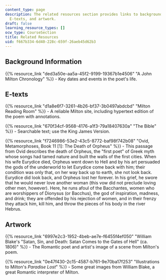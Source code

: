 ```yaml
---
content_type: page
description: The related resources section provides links to background information,
  E-texts, and artwork.
draft: false
learning_resource_types: []
ocw_type: CourseSection
title: Related Resources
uid: f667b334-6d40-228c-659f-26aeb45d62b3
---
```

## Background Information

{{% resource_link "ded3a50e-aa5a-45f2-9199-19367b1e4506" "A John Milton Chronology" %}} - Key dates and events in the poet's life.

## E-texts

{{% resource_link "d1a8e6f7-3261-4b26-bf37-3b0497abdcbd" "Milton Reading Room" %}} - A reliable Milton site, including hypertext edition of the poem with annotations.

{{% resource_link "670f34cf-9568-4176-a1f3-79a18407630a" "The Bible" %}} - Searchable text; use the King James Version.

{{% resource_link "f7246986-53e2-43c5-8772-baf98f742b08" "Ovid, Metamorphoses, Book 11 \[1\]: The Death of Orpheus" %}} - This passage from Ovid describes the death of Orpheus, the "first poet" of Greek myth whose songs had tamed nature and built the walls of the first cities. When his wife Eurydice died, Orpheus went down to Hell and by his art persuaded the gods of the underworld to let Eurydice come back with him; their condition was only that, on her way back up to earth, she not look back. Eurydice did look back, and Orpheus lost her forever. In his grief, he swore that he would never love another woman (this vow did not preclude loving other men, however). Here, he runs afoul of the Bacchantes, women who are worshippers of Dionysus (or Bacchus), the god of inspiration, madness, and drink; they are offended by his rejection of women, and in their frenzy they attack him, kill him, and throw the pieces of his body in the river Hebrus.

## Artwork

{{% resource_link "6997e2c3-1952-4beb-ae7e-f6455f4ef050" "William Blake's \"Satan, Sin, and Death: Satan Comes to the Gates of Hell\" (ca. 1806)" %}} - The Romantic poet and artist's image of a scene from Milton's poem.

{{% resource_link "0e47f430-2c15-4587-b761-9e70ba17f253" "Illustrations to Milton's *Paradise Lost*" %}} - Some great images from William Blake, a great Romantic interpreter of Milton.
